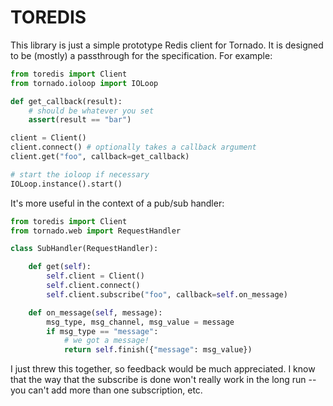 TOREDIS
=======

This library is just a simple prototype Redis client for Tornado. It is
designed to be (mostly) a passthrough for the specification. For example:

```python
from toredis import Client
from tornado.ioloop import IOLoop

def get_callback(result):
    # should be whatever you set
    assert(result == "bar")

client = Client()
client.connect() # optionally takes a callback argument
client.get("foo", callback=get_callback)

# start the ioloop if necessary
IOLoop.instance().start()
```

It's more useful in the context of a pub/sub handler:

```python
from toredis import Client
from tornado.web import RequestHandler

class SubHandler(RequestHandler):

    def get(self):
        self.client = Client()
        self.client.connect()
        self.client.subscribe("foo", callback=self.on_message)

    def on_message(self, message):
        msg_type, msg_channel, msg_value = message
        if msg_type == "message":
            # we got a message!
            return self.finish({"message": msg_value})
```

I just threw this together, so feedback would be much appreciated. I know
that the way that the subscribe is done won't really work in the long run --
you can't add more than one subscription, etc.
